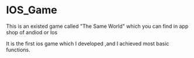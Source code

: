 # IOS_Game

This is an existed game called "The Same World" which you can find in app shop of andiod or Ios

It is the first ios game which I developed ,and I achieved most basic functions.

